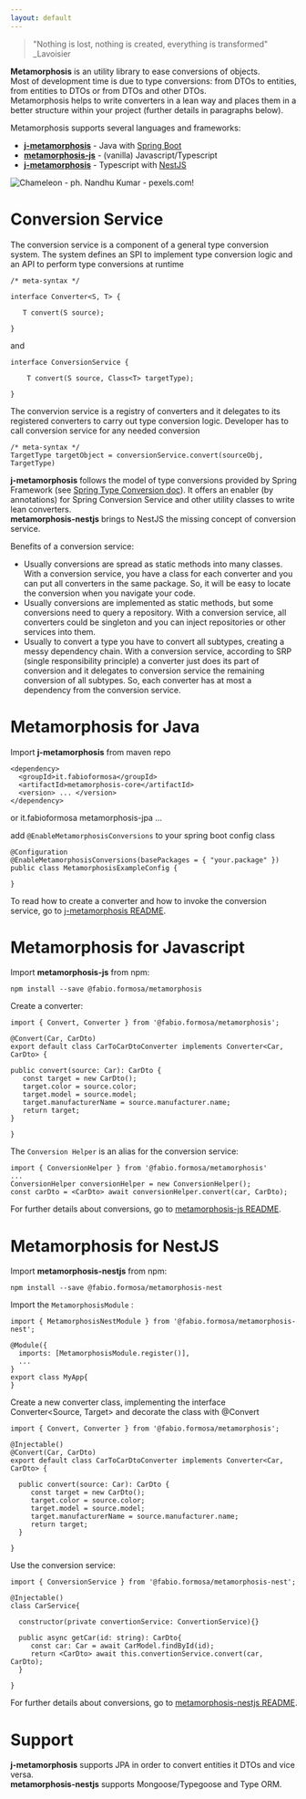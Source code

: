 ```yaml
---
layout: default
---
```


> "Nothing is lost, nothing is created, everything is transformed"
> _Lavoisier
  
  
**Metamorphosis** is an utility library to ease conversions of objects.  
Most of development time is due to type conversions: from DTOs to entities, from entities to DTOs or from DTOs and other DTOs.  
Metamorphosis helps to write converters in a lean way and places them in a better structure within your project (further details in paragraphs below).

Metamorphosis supports several languages and frameworks:
* **[j-metamorphosis](https://github.com/fabioformosa/j-metamorphosis)** - Java with [Spring Boot](https://spring.io/projects/spring-boot)
* **[metamorphosis-js](https://github.com/fabioformosa/metamorphosis-js)** - (vanilla) Javascript/Typescript
* **[j-metamorphosis](https://github.com/fabioformosa/metamorphosis-nestjs)** - Typescript with [NestJS](https://nestjs.com/)  
  

![Chameleon - ph. Nandhu Kumar - pexels.com!](https://images.pexels.com/photos/312826/pexels-photo-312826.jpeg?auto=compress&cs=tinysrgb&h=325&w=470 "Chameleon - ph. Nandhu Kumar - pexels.com")

# Conversion Service

The conversion service is a component of a general type conversion system. The system defines an SPI to implement type conversion logic and an API to perform type conversions at runtime

    /* meta-syntax */
    
    interface Converter<S, T> {

       T convert(S source);   
        
    }
    
 and
    
    interface ConversionService {
        
        T convert(S source, Class<T> targetType);
	
    }
    
The convervion service is a registry of converters and it delegates to its registered converters to carry out type conversion logic.
Developer has to call conversion service for any needed conversion

    /* meta-syntax */
    TargetType targetObject = conversionService.convert(sourceObj, TargetType)


**j-metamorphosis** follows the model of type conversions provided by Spring Framework (see [Spring Type Conversion doc](https://docs.spring.io/spring-framework/docs/current/spring-framework-reference/core.html#core-convert)). It offers an enabler (by annotations) for Spring Conversion Service and other utility classes to write lean converters.  
**metamorphosis-nestjs** brings to NestJS the missing concept of conversion service.

Benefits of a conversion service:
* Usually conversions are spread as static methods into many classes. With a conversion service, you have a class for each converter and you can put all converters in the same package. So, it will be easy to locate the conversion when you navigate your code.
* Usually conversions are implemented as static methods, but some conversions need to query a repository. With a conversion service, all converters could be singleton and you can inject repositories or other services into them.
* Usually to convert a type you have to convert all subtypes, creating a messy dependency chain. With a conversion service, according to SRP (single responsibility principle) a converter just does its part of conversion and it delegates to conversion service the remaining conversion of all subtypes. So, each converter has at most a dependency from the conversion service.

# Metamorphosis for Java

Import **j-metamorphosis** from maven repo

    <dependency>
      <groupId>it.fabioformosa</groupId>
      <artifactId>metamorphosis-core</artifactId>
      <version> ... </version>
    </dependency>
or
    <dependency>
      <groupId>it.fabioformosa</groupId>
      <artifactId>metamorphosis-jpa</artifactId>
      <version> ... </version>
    </dependency>
   
add `@EnableMetamorphosisConversions` to your spring boot config class

    @Configuration
    @EnableMetamorphosisConversions(basePackages = { "your.package" })
    public class MetamorphosisExampleConfig {

    }   
    
 To read how to create a converter and how to invoke the conversion service, go to [j-metamorphosis README](https://github.com/fabioformosa/j-metamorphosis).  

# Metamorphosis for Javascript

Import **metamorphosis-js** from npm:

``` npm install --save @fabio.formosa/metamorphosis ```

Create a converter:

    import { Convert, Converter } from '@fabio.formosa/metamorphosis';

    @Convert(Car, CarDto)
    export default class CarToCarDtoConverter implements Converter<Car, CarDto> {
  
    public convert(source: Car): CarDto {
       const target = new CarDto();
       target.color = source.color;
       target.model = source.model;
       target.manufacturerName = source.manufacturer.name;
       return target;
    }

    }

The `Conversion Helper` is an alias for the conversion service:
 
    import { ConversionHelper } from '@fabio.formosa/metamorphosis'
    ...
    ConversionHelper conversionHelper = new ConversionHelper();
    const carDto = <CarDto> await conversionHelper.convert(car, CarDto);    

For further details about conversions, go to [metamorphosis-js README](https://github.com/fabioformosa/metamorphosis-js).  

# Metamorphosis for NestJS

Import **metamorphosis-nestjs** from npm:

``` npm install --save @fabio.formosa/metamorphosis-nest ```

Import the `MetamorphosisModule` :

    import { MetamorphosisNestModule } from '@fabio.formosa/metamorphosis-nest';

    @Module({
      imports: [MetamorphosisModule.register()],
      ...
    }
    export class MyApp{
    }
    
Create a new converter class, implementing the interface Converter<Source, Target> and decorate the class with @Convert

    import { Convert, Converter } from '@fabio.formosa/metamorphosis';

    @Injectable()
    @Convert(Car, CarDto)
    export default class CarToCarDtoConverter implements Converter<Car, CarDto> {
  
      public convert(source: Car): CarDto {
         const target = new CarDto();
         target.color = source.color;
         target.model = source.model;
         target.manufacturerName = source.manufacturer.name;
         return target;
      }

    }

Use the conversion service:

    import { ConversionService } from '@fabio.formosa/metamorphosis-nest';

    @Injectable()
    class CarService{

      constructor(private convertionService: ConvertionService){}

      public async getCar(id: string): CarDto{
         const car: Car = await CarModel.findById(id);
         return <CarDto> await this.convertionService.convert(car, CarDto);
      }

    }
    
For further details about conversions, go to [metamorphosis-nestjs README](https://github.com/fabioformosa/metamorphosis-nestjs).  

# Support

**j-metamorphosis** supports JPA in order to convert entities it DTOs and vice versa.  
**metamorphosis-nestjs** supports Mongoose/Typegoose and Type ORM.


 
